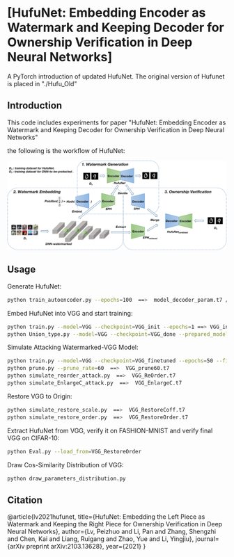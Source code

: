 # [HufuNet: Embedding Encoder as Watermark and Keeping Decoder for Ownership Verification in Deep Neural Networks]

A PyTorch introduction of updated HufuNet. The original version of Hufunet is placed in "./Hufu_Old"


## Introduction
This code includes experiments for paper "HufuNet: Embedding Encoder as Watermark and Keeping Decoder for Ownership Verification in Deep Neural Networks"

the following is the workflow of HufuNet:

![alt text](./resources/workflow.png)

## Usage

Generate HufuNet:
```bash
python train_autoencoder.py --epochs=100  ==>  model_decoder_param.t7 / model_encoder_param.t7
```
Embed HufuNet into VGG and start training:
```bash
python train.py --model=VGG --checkpoint=VGG_init --epochs=1 ==> VGG_init.t7
python Union_type.py --model=VGG --checkpoint=VGG_done --prepared_model VGG_init.t7 --epoch=50 ==> VGG_embeded.t7 / VGG_done.t7
```

Simulate Attacking Watermarked-VGG Model:
```bash
python train.py --model=VGG --checkpoint=VGG_finetuned --epochs=50 --finetune=1 --load_from=VGG_done ==> VGG_finetuned.t7
python prune.py --prune_rate=60  ==>  VGG_prune60.t7 
python simulate_reorder_attack.py  ==>  VGG_ReOrder.t7 
python simulate_EnlargeC_attack.py  ==>  VGG_EnlargeC.t7
```

Restore VGG to Origin:
```bash
python simulate_restore_scale.py  ==>  VGG_RestoreCoff.t7 
python simulate_restore_order.py  ==>  VGG_RestoreOrder.t7
```
Extract HufuNet from VGG, verify it on FASHION-MNIST and verify final VGG on CIFAR-10:
```bash
python Eval.py --load_from=VGG_RestoreOrder
```

Draw Cos-Similarity Distribution of VGG:
```bash
python draw_parameters_distribution.py
```

## Citation

@article{lv2021hufunet,
  title={HufuNet: Embedding the Left Piece as Watermark and Keeping the Right Piece for Ownership Verification in Deep Neural Networks},
  author={Lv, Peizhuo and Li, Pan and Zhang, Shengzhi and Chen, Kai and Liang, Ruigang and Zhao, Yue and Li, Yingjiu},
  journal={arXiv preprint arXiv:2103.13628},
  year={2021}
}
